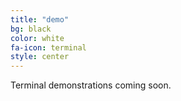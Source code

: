 ```yaml
---
title: "demo"
bg: black
color: white
fa-icon: terminal
style: center
---
```


Terminal demonstrations coming soon.

